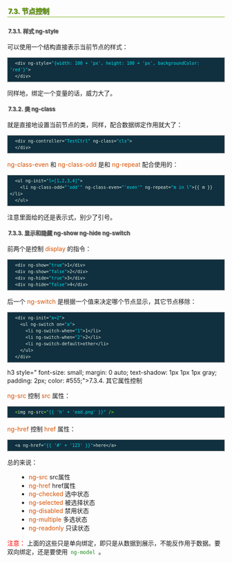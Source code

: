 <h2 style=" border-bottom: 1px solid #69ab01; color: #5e9802; padding: 2px; text-shadow: 1px 1px 1px gray; margin: 20px auto; font-size: medium;">7.3. 节点控制</h2>

<h3 style=" font-size: small; margin: 0 auto; text-shadow: 1px 1px 1px gray; padding: 2px; color: #555;">7.3.1. 样式 ng-style</h3>

<p style="margin: 15px 0;">
可以使用一个结构直接表示当前节点的样式：
</p>

<div class="highlight" style="background: #103040"><pre style=" white-space: pre-wrap; word-wrap: break-word; border: 1px solid #888; font-size: small; line-height: 1.5em; padding: 5px;; color: #e0eee0; background: #103040;">  <span style="color: #e0eee0">&lt;div</span> <span style="color: #e0eee0">ng-style=</span><span style="color: #00e5ee">&quot;{width: 100 + &#39;px&#39;, height: 100 + &#39;px&#39;, backgroundColor: &#39;red&#39;}&quot;</span><span style="color: #e0eee0">&gt;</span>
  <span style="color: #e0eee0">&lt;/div&gt;</span>
</pre></div>


<p style="margin: 15px 0;">
同样地，绑定一个变量的话，威力大了。
</p>

<h3 style=" font-size: small; margin: 0 auto; text-shadow: 1px 1px 1px gray; padding: 2px; color: #555;">7.3.2. 类 ng-class</h3>

<p style="margin: 15px 0;">
就是直接地设置当前节点的类，同样，配合数据绑定作用就大了：
</p>

<div class="highlight" style="background: #103040"><pre style=" white-space: pre-wrap; word-wrap: break-word; border: 1px solid #888; font-size: small; line-height: 1.5em; padding: 5px;; color: #e0eee0; background: #103040;">  <span style="color: #e0eee0">&lt;div</span> <span style="color: #e0eee0">ng-controller=</span><span style="color: #00e5ee">&quot;TestCtrl&quot;</span> <span style="color: #e0eee0">ng-class=</span><span style="color: #00e5ee">&quot;cls&quot;</span><span style="color: #e0eee0">&gt;</span>
  <span style="color: #e0eee0">&lt;/div&gt;</span>
</pre></div>


<p style="margin: 15px 0;">
<i style=" color: #d75100; font-style: normal; ">ng-class-even</i> 和 <i style=" color: #d75100; font-style: normal; ">ng-class-odd</i> 是和 <i style=" color: #d75100; font-style: normal; ">ng-repeat</i> 配合使用的：
</p>

<div class="highlight" style="background: #103040"><pre style=" white-space: pre-wrap; word-wrap: break-word; border: 1px solid #888; font-size: small; line-height: 1.5em; padding: 5px;; color: #e0eee0; background: #103040;">  <span style="color: #e0eee0">&lt;ul</span> <span style="color: #e0eee0">ng-init=</span><span style="color: #00e5ee">&quot;l=[1,2,3,4]&quot;</span><span style="color: #e0eee0">&gt;</span>
    <span style="color: #e0eee0">&lt;li</span> <span style="color: #e0eee0">ng-class-odd=</span><span style="color: #00e5ee">&quot;&#39;odd&#39;&quot;</span> <span style="color: #e0eee0">ng-class-even=</span><span style="color: #00e5ee">&quot;&#39;even&#39;&quot;</span> <span style="color: #e0eee0">ng-repeat=</span><span style="color: #00e5ee">&quot;m in l&quot;</span><span style="color: #e0eee0">&gt;</span>{{ m }}<span style="color: #e0eee0">&lt;/li&gt;</span>
  <span style="color: #e0eee0">&lt;/ul&gt;</span>
</pre></div>


<p style="margin: 15px 0;">
注意里面给的还是表示式，别少了引号。
</p>

<h3 style=" font-size: small; margin: 0 auto; text-shadow: 1px 1px 1px gray; padding: 2px; color: #555;">7.3.3. 显示和隐藏 ng-show ng-hide ng-switch</h3>

<p style="margin: 15px 0;">
前两个是控制 <i style=" color: #d75100; font-style: normal; ">display</i> 的指令：
</p>

<div class="highlight" style="background: #103040"><pre style=" white-space: pre-wrap; word-wrap: break-word; border: 1px solid #888; font-size: small; line-height: 1.5em; padding: 5px;; color: #e0eee0; background: #103040;">  <span style="color: #e0eee0">&lt;div</span> <span style="color: #e0eee0">ng-show=</span><span style="color: #00e5ee">&quot;true&quot;</span><span style="color: #e0eee0">&gt;</span>1<span style="color: #e0eee0">&lt;/div&gt;</span>
  <span style="color: #e0eee0">&lt;div</span> <span style="color: #e0eee0">ng-show=</span><span style="color: #00e5ee">&quot;false&quot;</span><span style="color: #e0eee0">&gt;</span>2<span style="color: #e0eee0">&lt;/div&gt;</span>
  <span style="color: #e0eee0">&lt;div</span> <span style="color: #e0eee0">ng-hide=</span><span style="color: #00e5ee">&quot;true&quot;</span><span style="color: #e0eee0">&gt;</span>3<span style="color: #e0eee0">&lt;/div&gt;</span>
  <span style="color: #e0eee0">&lt;div</span> <span style="color: #e0eee0">ng-hide=</span><span style="color: #00e5ee">&quot;false&quot;</span><span style="color: #e0eee0">&gt;</span>4<span style="color: #e0eee0">&lt;/div&gt;</span>
</pre></div>


<p style="margin: 15px 0;">
后一个 <i style=" color: #d75100; font-style: normal; ">ng-switch</i> 是根据一个值来决定哪个节点显示，其它节点移除：
</p>

<div class="highlight" style="background: #103040"><pre style=" white-space: pre-wrap; word-wrap: break-word; border: 1px solid #888; font-size: small; line-height: 1.5em; padding: 5px;; color: #e0eee0; background: #103040;">  <span style="color: #e0eee0">&lt;div</span> <span style="color: #e0eee0">ng-init=</span><span style="color: #00e5ee">&quot;a=2&quot;</span><span style="color: #e0eee0">&gt;</span>
    <span style="color: #e0eee0">&lt;ul</span> <span style="color: #e0eee0">ng-switch</span> <span style="color: #e0eee0">on=</span><span style="color: #00e5ee">&quot;a&quot;</span><span style="color: #e0eee0">&gt;</span>
      <span style="color: #e0eee0">&lt;li</span> <span style="color: #e0eee0">ng-switch-when=</span><span style="color: #00e5ee">&quot;1&quot;</span><span style="color: #e0eee0">&gt;</span>1<span style="color: #e0eee0">&lt;/li&gt;</span>
      <span style="color: #e0eee0">&lt;li</span> <span style="color: #e0eee0">ng-switch-when=</span><span style="color: #00e5ee">&quot;2&quot;</span><span style="color: #e0eee0">&gt;</span>2<span style="color: #e0eee0">&lt;/li&gt;</span>
      <span style="color: #e0eee0">&lt;li</span> <span style="color: #e0eee0">ng-switch-default&gt;</span>other<span style="color: #e0eee0">&lt;/li&gt;</span>
    <span style="color: #e0eee0">&lt;/ul&gt;</span>
  <span style="color: #e0eee0">&lt;/div&gt;</span>
</pre></div>

h3 style=" font-size: small; margin: 0 auto; text-shadow: 1px 1px 1px gray; padding: 2px; color: #555;">7.3.4. 其它属性控制</h3>

<p style="margin: 15px 0;">
<i style=" color: #d75100; font-style: normal; ">ng-src</i> 控制 <i style=" color: #d75100; font-style: normal; ">src</i> 属性：
</p>

<div class="highlight" style="background: #103040"><pre style=" white-space: pre-wrap; word-wrap: break-word; border: 1px solid #888; font-size: small; line-height: 1.5em; padding: 5px;; color: #e0eee0; background: #103040;">  <span style="color: #7fff00">&lt;</span><span style="color: #e0eee0">img</span> <span style="color: #e0eee0">ng</span><span style="color: #7fff00">-</span><span style="color: #e0eee0">src</span><span style="color: #7fff00">=</span><span style="color: #00e5ee">&quot;{{ &#39;h&#39; + &#39;ead.png&#39; }}&quot;</span> <span style="color: #7fff00">/&gt;</span>
</pre></div>


<p style="margin: 15px 0;">
<i style=" color: #d75100; font-style: normal; ">ng-href</i> 控制 <i style=" color: #d75100; font-style: normal; ">href</i> 属性：
</p>

<div class="highlight" style="background: #103040"><pre style=" white-space: pre-wrap; word-wrap: break-word; border: 1px solid #888; font-size: small; line-height: 1.5em; padding: 5px;; color: #e0eee0; background: #103040;">  <span style="color: #e0eee0">&lt;a</span> <span style="color: #e0eee0">ng-href=</span><span style="color: #00e5ee">&quot;{{ &#39;#&#39; + &#39;123&#39; }}&quot;</span><span style="color: #e0eee0">&gt;</span>here<span style="color: #e0eee0">&lt;/a&gt;</span>
</pre></div>


<p style="margin: 15px 0;">
总的来说：
</p>

<ul style="line-height: 1.4em; padding: 0px; padding-left: 20px; margin: auto 30px;">
<li><i style=" color: #d75100; font-style: normal; ">ng-src</i> src属性
</li>
<li><i style=" color: #d75100; font-style: normal; ">ng-href</i> href属性
</li>
<li><i style=" color: #d75100; font-style: normal; ">ng-checked</i> 选中状态
</li>
<li><i style=" color: #d75100; font-style: normal; ">ng-selected</i> 被选择状态
</li>
<li><i style=" color: #d75100; font-style: normal; ">ng-disabled</i> 禁用状态
</li>
<li><i style=" color: #d75100; font-style: normal; ">ng-multiple</i> 多选状态
</li>
<li><i style=" color: #d75100; font-style: normal; ">ng-readonly</i> 只读状态
</li>
</ul>

<p style="margin: 15px 0;">
<b style=" color: red; font-weight: normal; ">注意：</b> 上面的这些只是单向绑定，即只是从数据到展示，不能反作用于数据。要双向绑定，还是要使用 <code style="margin: auto 3px; color: #228b22; font-family: monospace; ">ng-model</code> 。
</p>

